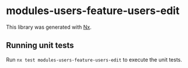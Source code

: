 # modules-users-feature-users-edit

This library was generated with [Nx](https://nx.dev).

## Running unit tests

Run `nx test modules-users-feature-users-edit` to execute the unit tests.
